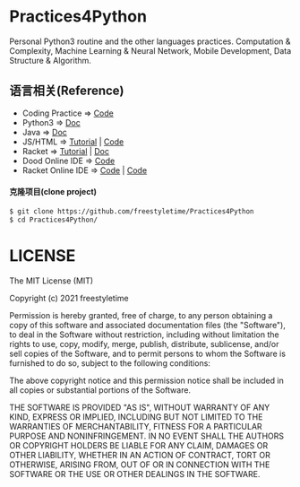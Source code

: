 # Practices4Python
Personal Python3 routine and the other languages practices.
Computation & Complexity, Machine Learning & Neural Network, 
Mobile Development, Data Structure & Algorithm. 

## 语言相关(Reference)

* Coding Practice => [Code](https://www.codewars.com/)
* Python3     => [Doc](https://docs.python.org/3/)
* Java        => [Doc](https://docs.oracle.com/en/java)
* JS/HTML     => [Tutorial](https://www.w3schools.com/) | [Code](https://codesandbox.io/)
* Racket      => [Tutorial](https://tyrchen.github.io/racket-book/index.html) | [Doc](https://docs.racket-lang.org/reference/index.html)
* Dood Online IDE => [Code](https://codesandbox.io/)
* Racket Online IDE => [Code](https://replit.com/) | [Code](https://onecompiler.com/racket)


#### 克隆项目(clone project)

```sh
$ git clone https://github.com/freestyletime/Practices4Python
$ cd Practices4Python/
```


# LICENSE
The MIT License (MIT)

Copyright (c) 2021 freestyletime

Permission is hereby granted, free of charge, to any person obtaining a copy of
this software and associated documentation files (the "Software"), to deal in
the Software without restriction, including without limitation the rights to
use, copy, modify, merge, publish, distribute, sublicense, and/or sell copies of
the Software, and to permit persons to whom the Software is furnished to do so,
subject to the following conditions:

The above copyright notice and this permission notice shall be included in all
copies or substantial portions of the Software.

THE SOFTWARE IS PROVIDED "AS IS", WITHOUT WARRANTY OF ANY KIND, EXPRESS OR
IMPLIED, INCLUDING BUT NOT LIMITED TO THE WARRANTIES OF MERCHANTABILITY, FITNESS
FOR A PARTICULAR PURPOSE AND NONINFRINGEMENT. IN NO EVENT SHALL THE AUTHORS OR
COPYRIGHT HOLDERS BE LIABLE FOR ANY CLAIM, DAMAGES OR OTHER LIABILITY, WHETHER
IN AN ACTION OF CONTRACT, TORT OR OTHERWISE, ARISING FROM, OUT OF OR IN
CONNECTION WITH THE SOFTWARE OR THE USE OR OTHER DEALINGS IN THE SOFTWARE.  